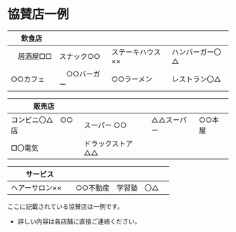 # 協賛店一例<br>

|   飲食店    |      |   |      |
| ----    | ---- | ------  |   ---- |
|　居酒屋□□　| スナック○○  | ステーキハウス　×× | ハンバーガー〇△　 | 
|  ○○カフェ　 | 　○○バーガー　 |  ○○ラーメン |レストラン〇△　　  |


| 販売店 |    |  |    |
| ------ | ---- | ----- | -------|
| コンビニ〇△　○○店 | スーパー ○○  |   △△スーパー      |   ○○本屋    |
|  □〇電気| ドラックストア△△  |

| サービス   |      |  |   |
|   ------  | ---- | ---- |  ---- |
|  ヘアーサロン××　| ○○不動産 | 学習塾　〇△ |   |

ここに記載されている協賛店は一例です。
* 詳しい内容は各店舗に直接ご連絡ください。
